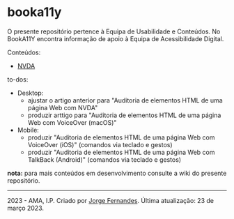 # booka11y

O presente repositório pertence à Equipa de Usabilidade e Conteúdos. No BookA11Y encontra informação de apoio à Equipa de Acessibilidade Digital.

Conteúdos:

- [NVDA](nvda.md)

to-dos:

- Desktop:
  - ajustar o artigo anterior para "Auditoria de elementos HTML de uma página Web com NVDA"
  - produzir arttigo para "Auditoria de elementos HTML de uma página Web com VoiceOver (macOS)"
- Mobile:
  - produzir "Auditoria de elementos HTML de uma página Web com VoiceOver (iOS)" (comandos via teclado e gestos)
  - produzir "Auditoria de elementos HTML de uma página Web com TalkBack (Android)" (comandos via teclado e gestos)

**nota:** para mais conteúdos em desenvolvimento consulte a wiki do presente repositório.

---
2023 - AMA, I.P. Criado por [Jorge Fernandes](mailto:jorge.fernandes@ama.pt). Última atualização: 23 de março 2023.
